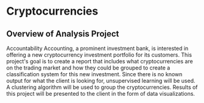# Cryptocurrencies

## Overview of Analysis Project
Accountability Accounting, a prominent investment bank, is interested in offering a new cryptocurrency investment portfolio for its customers. This project's goal is to create a report that includes what cryptocurrencies are on the trading market and how they could be grouped to create a classification system for this new investment. Since there is no known output for what the client is looking for, unsupervised learning will be used. A clustering algorithm will be used to group the cryptocurrencies. Results of this project will be presented to the client in the form of data visualizations. 
